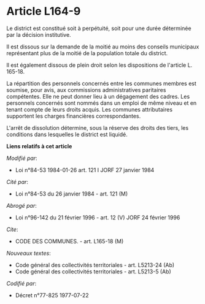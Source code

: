 # Article L164-9

Le district est constitué soit à perpétuité, soit pour une durée déterminée par la décision institutive.

Il est dissous sur la demande de la moitié au moins des conseils municipaux représentant plus de la moitié de la population
totale du district.

Il est également dissous de plein droit selon les dispositions de l'article L. 165-18.

La répartition des personnels concernés entre les communes membres est soumise, pour avis, aux commissions administratives
paritaires compétentes. Elle ne peut donner lieu à un dégagement des cadres. Les personnels concernés sont nommés dans un
emploi de même niveau et en tenant compte de leurs droits acquis. Les communes attributaires supportent les charges
financières correspondantes.

L'arrêt de dissolution détermine, sous la réserve des droits des tiers, les conditions dans lesquelles le district est
liquidé.

**Liens relatifs à cet article**

_Modifié par_:

  - Loi n°84-53 1984-01-26 art. 121 I JORF 27 janvier 1984

_Cité par_:

  - Loi n°84-53 du 26 janvier 1984 - art. 121 (M)

_Abrogé par_:

  - Loi n°96-142 du 21 février 1996 - art. 12 (V) JORF 24 février 1996

_Cite_:

  - CODE DES COMMUNES. - art. L165-18 (M)

_Nouveaux textes_:

  - Code général des collectivités territoriales - art. L5213-24 (Ab)
  - Code général des collectivités territoriales - art. L5213-5 (Ab)

_Codifié par_:

  - Décret n°77-825 1977-07-22
